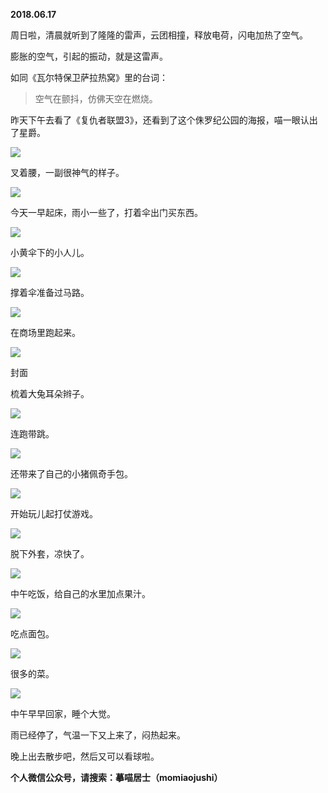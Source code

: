 
          
            
**2018.06.17**

周日啦，清晨就听到了隆隆的雷声，云团相撞，释放电荷，闪电加热了空气。

膨胀的空气，引起的振动，就是这雷声。

如同《瓦尔特保卫萨拉热窝》里的台词：
>空气在颤抖，仿佛天空在燃烧。



昨天下午去看了《复仇者联盟3》，还看到了这个侏罗纪公园的海报，喵一眼认出了星爵。




![](//upload-images.jianshu.io/upload_images/51001-d0f97caa1573b94a.jpg)




叉着腰，一副很神气的样子。




![](//upload-images.jianshu.io/upload_images/51001-790dc301accd4a7e.jpg)




今天一早起床，雨小一些了，打着伞出门买东西。




![](//upload-images.jianshu.io/upload_images/51001-dbec4d312bbb5f41.jpg)




小黄伞下的小人儿。




![](//upload-images.jianshu.io/upload_images/51001-c547a3209bb84956.jpg)




撑着伞准备过马路。




![](//upload-images.jianshu.io/upload_images/51001-2b4450dceada716b.jpg)




在商场里跑起来。




![](//upload-images.jianshu.io/upload_images/51001-db88dc5fbf3968d2.jpg)

封面


梳着大兔耳朵辫子。




![](//upload-images.jianshu.io/upload_images/51001-1e8d55803c58a37c.jpg)




连跑带跳。




![](//upload-images.jianshu.io/upload_images/51001-acae252add47ae27.jpg)




还带来了自己的小猪佩奇手包。




![](//upload-images.jianshu.io/upload_images/51001-4dec4599441bb467.jpg)




开始玩儿起打仗游戏。




![](//upload-images.jianshu.io/upload_images/51001-f94b800ec289d863.jpg)




脱下外套，凉快了。




![](//upload-images.jianshu.io/upload_images/51001-b4ef47ca7329052e.jpg)




中午吃饭，给自己的水里加点果汁。




![](//upload-images.jianshu.io/upload_images/51001-b6246b9e9fc50939.jpg)




吃点面包。




![](//upload-images.jianshu.io/upload_images/51001-d360cabb4dac9abf.jpg)




很多的菜。




![](//upload-images.jianshu.io/upload_images/51001-5195166c89de5560.jpg)




中午早早回家，睡个大觉。

雨已经停了，气温一下又上来了，闷热起来。

晚上出去散步吧，然后又可以看球啦。


**个人微信公众号，请搜索：摹喵居士（momiaojushi）**

          
        